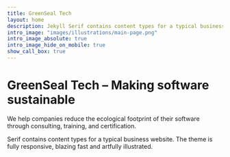 ```yaml
---
title: GreenSeal Tech
layout: home
description: Jekyll Serif contains content types for a typical business website. The theme is fully responsive, blazing fast and artfully illustrated.
intro_image: "images/illustrations/main-page.png"
intro_image_absolute: true
intro_image_hide_on_mobile: true
show_call_box: true
---
```


# GreenSeal Tech – Making software sustainable

We help companies reduce the ecological footprint of their software through consulting, training, and certification.

Serif contains content types for a typical business website. The theme is fully responsive, blazing fast and artfully illustrated.
